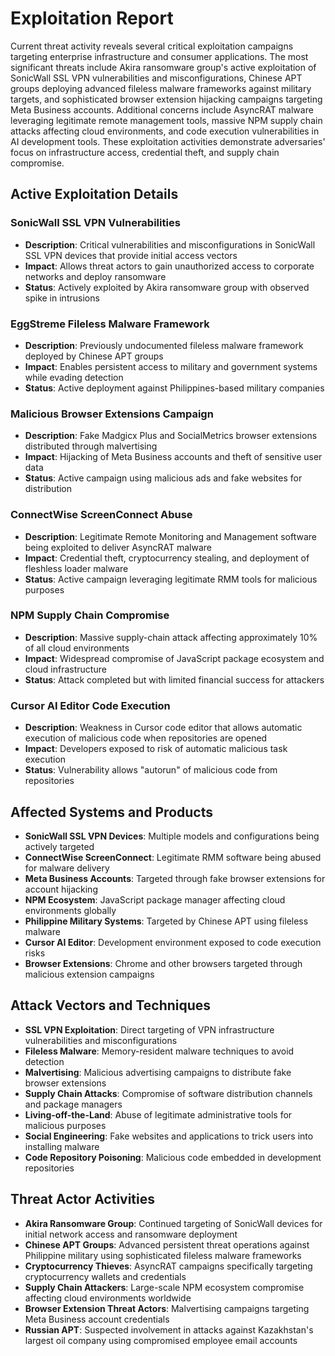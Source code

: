 # Exploitation Report

Current threat activity reveals several critical exploitation campaigns targeting enterprise infrastructure and consumer applications. The most significant threats include Akira ransomware group's active exploitation of SonicWall SSL VPN vulnerabilities and misconfigurations, Chinese APT groups deploying advanced fileless malware frameworks against military targets, and sophisticated browser extension hijacking campaigns targeting Meta Business accounts. Additional concerns include AsyncRAT malware leveraging legitimate remote management tools, massive NPM supply chain attacks affecting cloud environments, and code execution vulnerabilities in AI development tools. These exploitation activities demonstrate adversaries' focus on infrastructure access, credential theft, and supply chain compromise.

## Active Exploitation Details

### SonicWall SSL VPN Vulnerabilities
- **Description**: Critical vulnerabilities and misconfigurations in SonicWall SSL VPN devices that provide initial access vectors
- **Impact**: Allows threat actors to gain unauthorized access to corporate networks and deploy ransomware
- **Status**: Actively exploited by Akira ransomware group with observed spike in intrusions

### EggStreme Fileless Malware Framework
- **Description**: Previously undocumented fileless malware framework deployed by Chinese APT groups
- **Impact**: Enables persistent access to military and government systems while evading detection
- **Status**: Active deployment against Philippines-based military companies

### Malicious Browser Extensions Campaign
- **Description**: Fake Madgicx Plus and SocialMetrics browser extensions distributed through malvertising
- **Impact**: Hijacking of Meta Business accounts and theft of sensitive user data
- **Status**: Active campaign using malicious ads and fake websites for distribution

### ConnectWise ScreenConnect Abuse
- **Description**: Legitimate Remote Monitoring and Management software being exploited to deliver AsyncRAT malware
- **Impact**: Credential theft, cryptocurrency stealing, and deployment of fleshless loader malware
- **Status**: Active campaign leveraging legitimate RMM tools for malicious purposes

### NPM Supply Chain Compromise
- **Description**: Massive supply-chain attack affecting approximately 10% of all cloud environments
- **Impact**: Widespread compromise of JavaScript package ecosystem and cloud infrastructure
- **Status**: Attack completed but with limited financial success for attackers

### Cursor AI Editor Code Execution
- **Description**: Weakness in Cursor code editor that allows automatic execution of malicious code when repositories are opened
- **Impact**: Developers exposed to risk of automatic malicious task execution
- **Status**: Vulnerability allows "autorun" of malicious code from repositories

## Affected Systems and Products

- **SonicWall SSL VPN Devices**: Multiple models and configurations being actively targeted
- **ConnectWise ScreenConnect**: Legitimate RMM software being abused for malware delivery
- **Meta Business Accounts**: Targeted through fake browser extensions for account hijacking
- **NPM Ecosystem**: JavaScript package manager affecting cloud environments globally
- **Philippine Military Systems**: Targeted by Chinese APT using fileless malware
- **Cursor AI Editor**: Development environment exposed to code execution risks
- **Browser Extensions**: Chrome and other browsers targeted through malicious extension campaigns

## Attack Vectors and Techniques

- **SSL VPN Exploitation**: Direct targeting of VPN infrastructure vulnerabilities and misconfigurations
- **Fileless Malware**: Memory-resident malware techniques to avoid detection
- **Malvertising**: Malicious advertising campaigns to distribute fake browser extensions
- **Supply Chain Attacks**: Compromise of software distribution channels and package managers
- **Living-off-the-Land**: Abuse of legitimate administrative tools for malicious purposes
- **Social Engineering**: Fake websites and applications to trick users into installing malware
- **Code Repository Poisoning**: Malicious code embedded in development repositories

## Threat Actor Activities

- **Akira Ransomware Group**: Continued targeting of SonicWall devices for initial network access and ransomware deployment
- **Chinese APT Groups**: Advanced persistent threat operations against Philippine military using sophisticated fileless malware frameworks
- **Cryptocurrency Thieves**: AsyncRAT campaigns specifically targeting cryptocurrency wallets and credentials
- **Supply Chain Attackers**: Large-scale NPM ecosystem compromise affecting cloud environments worldwide
- **Browser Extension Threat Actors**: Malvertising campaigns targeting Meta Business account credentials
- **Russian APT**: Suspected involvement in attacks against Kazakhstan's largest oil company using compromised employee email accounts